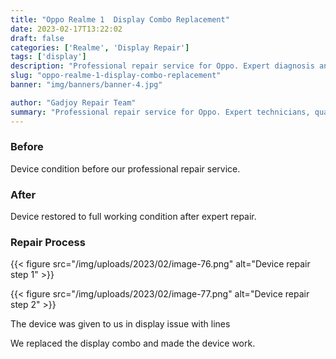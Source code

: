 ```yaml
---
title: "Oppo Realme 1  Display Combo Replacement"
date: 2023-02-17T13:22:02
draft: false
categories: ['Realme', 'Display Repair']
tags: ['display']
description: "Professional repair service for Oppo. Expert diagnosis and quality repairs in Bangalore."
slug: "oppo-realme-1-display-combo-replacement"
banner: "img/banners/banner-4.jpg"

author: "Gadjoy Repair Team"
summary: "Professional repair service for Oppo. Expert technicians, quality parts, warranty included."
---
```



### Before

Device condition before our professional repair service.

### After

Device restored to full working condition after expert repair.

### Repair Process

{{< figure src="/img/uploads/2023/02/image-76.png" alt="Device repair step 1" >}}

{{< figure src="/img/uploads/2023/02/image-77.png" alt="Device repair step 2" >}}


The device was given to us in display issue with lines

We replaced the display combo and made the device work.
